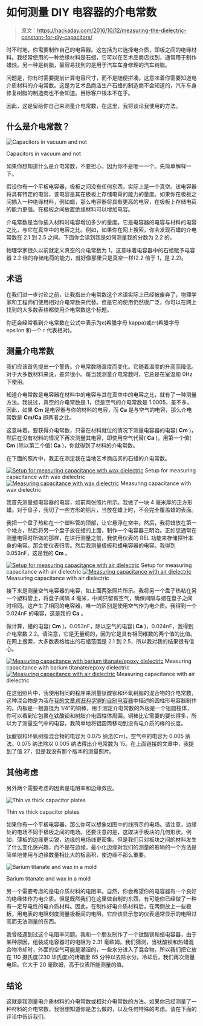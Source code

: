 # 如何测量 DIY 电容器的介电常数

> 原文：<https://hackaday.com/2016/10/12/measuring-the-dielectric-constant-for-diy-capacitors/>

时不时地，你需要制作自己的电容器。这包括为它选择电介质，即板之间的绝缘材料。我经常使用的一种绝缘材料是石蜡，它可以在艺术品商店找到，通常用于制作蜡烛。另一种是树脂，最容易找到的是用于汽车车身修理的汽车树脂。

问题是，你有时需要提前计算电容尺寸，而不是随便拼凑。这意味着你需要知道电介质材料的介电常数。这是为艺术品商店生产石蜡的制造商不会知道的，汽车车身修复树脂的制造商也不会知道。目标客户根本不在乎。

因此，这是留给你自己来测量介电常数，在这里，我将谈论我使用的方法。

## 什么是介电常数？

![Capacitors in vacuum and not](img/b2fec7ef61374039447304f52f28a3bf.png)

Capacitors in vacuum and not

如果你想知道什么是介电常数，不要担心，因为你不是唯一一个。先简单解释一下。

假设你有一个平板电容器，极板之间没有任何东西，实际上是一个真空。该电容器将具有特定的电容，该电容是其在极板上存储电荷的能力的量度。如果你在极板之间插入一种绝缘材料，例如蜡，那么电容器将具有更高的电容，在极板上存储电荷的能力更强。在极板之间放置绝缘材料可以增加电容。

介电常数是当你插入材料时电容增加多少的量度。它是电容器的电容与材料的电容之比，与它在真空中的电容之比。例如，如果你在网上搜索，你会发现石蜡的介电常数在 2.1 到 2.5 之间。下面你会读到我是如何测量我的分数为 2.2 的。

物理学家很久以前就定义真空的介电常数为 1。这意味着电容器中的石蜡赋予电容器 2.2 倍的存储电荷的能力，就好像那里只是真空一样(2.2 倍于 1，是 2.2)。

## 术语

在我们进一步讨论之前，让我指出介电常数这个术语实际上已经被废弃了，物理学家和工程师们使用相对介电常数来代替。但是它的使用仍然很广泛，你可以在网上找到的大多数表格都使用介电常数这个标题。

你还会经常看到介电常数在公式中表示为κ(希腊字母 kappa)或*ε*r(希腊字母 epsilon 和一个 r 代表相对)。

## 测量介电常数

我们应该首先提出一个警告。介电常数随温度而变化。它随着温度的升高而降低。对于大多数材料来说，差异很小。每当我测量介电常数时，它总是在室温和 0Hz 下使用。

知道介电常数是电容器在材料中的电容与其在真空中的电容之比，就有了一种测量方法。我说过，真空的介电常数是 1，但是空气的介电常数是 1.0005，差不多。因此，如果 **Cm** 是电容器与你的材料的电容，而 **Ca** 是与空气的电容，那么介电常数是 **Cm/Ca** 即两者之比。

这意味着，要获得介电常数，只需在材料就位的情况下测量电容器的电容( **Cm** )，然后在没有材料的情况下再次测量其电容，即使用空气代替( **Ca** )。用第一个值( **Cm** )除以第二个值( **Ca** )，你就得到了材料的介电常数。

在下面的照片中，我正在测定我在当地艺术商店买的石蜡的介电常数。

 [![Setup for measuring capacitance with wax dielectric](img/f512edc5b0d5d617d1754015b539a968.png "Setup for measuring capacitance with wax dielectric")](https://hackaday.com/2016/10/12/measuring-the-dielectric-constant-for-diy-capacitors/wax_dielectric_08_test_wax_setup_an/) Setup for measuring capacitance with wax dielectric [![Measuring capacitance with wax dielectric](img/0a65faa5753696f80fad43f6ad67ecd6.png "Measuring capacitance with wax dielectric")](https://hackaday.com/2016/10/12/measuring-the-dielectric-constant-for-diy-capacitors/wax_dielectric_test_wax_b_an/) Measuring capacitance with wax dielectric

我首先测量蜡电容器的电容，如前两张照片所示。我做了一块 4 毫米厚的正方形蜡。对于盘子，我切了一些方形的铝片，当放在蜡上时，不会完全覆盖蜡的表面。

我把一个盘子热粘在一个塑料管的顶部，让它悬浮在空中。然后，我将蜡放在第一个地方，然后将另一个盘子放在蜡的上面，制作一个电容器三明治。正如您通常在测量电容时所做的那样，在进行测量之前，我使用仪表的 REL 功能来存储探针本身的电容。那会使仪表归零。然后我测量极板和蜡电容器的电容。我得到 0.053nF，这是我的 **Cm** 。

 [![Setup for measuring capacitance with air dielectric](img/407d099d353fc10d16cbdd796d4fccc3.png "Setup for measuring capacitance with air dielectric")](https://hackaday.com/2016/10/12/measuring-the-dielectric-constant-for-diy-capacitors/wax_dielectric_test_air_setup_an/) Setup for measuring capacitance with air dielectric [![Measuring capacitance with air dielectric](img/cb224f04ce178c820ace7d4fb0cf434d.png "Measuring capacitance with air dielectric")](https://hackaday.com/2016/10/12/measuring-the-dielectric-constant-for-diy-capacitors/wax_dielectric_test_air_b_an/) Measuring capacitance with air dielectric

接下来是测量空气电容器的电容，如上面两张照片所示。我将另一个盘子热粘在另一个塑料管上，将盘子间隔 4 毫米，中间只留有空气，确保间隔与蜡在盘子之间时相同。这产生了相同的电容器，唯一的区别是使用空气作为电介质。我得到一个 0.024nF 的电容，这是我的 **Ca** 。

做计算，蜡的电容( **Cm** )，0.053nF，除以空气的电容( **Ca** )，0.024nF，我得到介电常数 2.2。请注意，它是无量纲的，因为它是具有相同维数的两个值的比值。在网上搜索，大多数表格给出的石蜡范围是 2.1 到 2.5，所以我对我的结果很有信心。

 [![Measuring capacitance with barium titanate/epoxy dielectric](img/e233d5a3a6af22e27af5f58693c0f750.png "Measuring capacitance with barium titanate/epoxy dielectric")](https://hackaday.com/2016/10/12/measuring-the-dielectric-constant-for-diy-capacitors/s_100415_batio3_eagerepoxy_k15_c75pf_an/) Measuring capacitance with barium titanate/epoxy dielectric [![Measuring capacitance with air dielectric](img/1942e7d132f86091785725f2c05c590c.png "Measuring capacitance with air dielectric")](https://hackaday.com/2016/10/12/measuring-the-dielectric-constant-for-diy-capacitors/s_100415_batio3_eagerepoxy_k15_c5pf_an/) Measuring capacitance with air dielectric

在这组照片中，我使用相同的程序来测量钛酸钡和环氧树脂的混合物的介电常数，这种混合物是为我在[我的文章*疯狂科学家*的自制电容器](http://hackaday.com/2016/10/03/homemade-capacitors-of-a-mad-scientist/)中描述的圆柱形电容器制作的。内板是一根直径为 1/4”的铜棒，用于测定介电常数的外板是一个铝圆柱体，你可以看到它包裹在钛酸钡和树脂介电圆柱体周围。铜棒比它需要的要长得多，所以为了测量空气中的电容，我简单地将铝圆筒移动到没有电介质的棒的长度。

钛酸钡和环氧树脂混合物的电容为 0.075 纳法(Cm)，空气中的电容为 0.005 纳法。0.075 纳法除以 0.005 纳法得出介电常数为 15。在上面链接的文章中，我提到了值 27，但是我没有那个版本的测量照片。

## 其他考虑

另外两个需要考虑的因素是电阻率和边缘效应。

![Thin vs thick capacitor plates](img/f869616ba44af7881471d9aaa9a7af5a.png)

Thin vs thick capacitor plates

如果你有一个平板电容器，那么你可以想象如图中的线所示的电场。请注意，边缘处的电场不同于极板之间的电场。还要注意的是，这取决于板块的几何形状。例如，薄板的边缘更尖锐，边缘的电场线更密集。但是我们只对板块之间的材料发生了什么变化感兴趣，而不是在边缘。最小化边缘对我们的测量的影响的一个方法是简单地使用与边缘数量相比大的板面积，使边缘不那么重要。

![Barium titanate and wax in a mold](img/e47fa0a24e07cab907a52a836723a3c9.png)

Barium titanate and wax in a mold

另一个需要考虑的是电介质材料的电阻率。自然，你会希望你的电容器有一个良好的绝缘体作为电介质。但是既然我们在这里做自制的东西，有可能你已经做了一种有一定导电性的电介质材料。因此，在制作好电介质材料后，在两侧放上一些极板，用电表的电阻刻度测量极板间的电阻。它应该显示您的仪表通常显示的电阻过高而无法测量的东西。

我曾经遇到过这个电阻率问题。我和一个朋友制作了一个钛酸钡和蜡电容器，由于某种原因，组装成电容器时的电阻为 2.31 毫欧姆。我们猜测，当钛酸钡和热蜡混合物冷却时，外面的空气可能是潮湿的，一些水分进入了混合物。所以我们把它放在 110 摄氏度(230 华氏度)的烤箱里 65 分钟以去除水分。冷却后，我们再次测量电阻。它大于 20 毫欧姆，高于仪表所能测量的值。

## 结论

这就是我测量电介质材料的介电常数或相对介电常数的方法。如果你已经测量了一种材料的介电常数，我很想知道你是怎么做的，以及任何特殊的考虑。请在下面的评论中告诉我们。